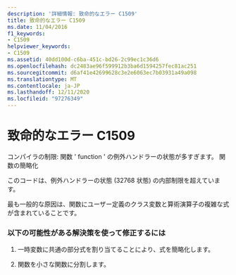 ```yaml
---
description: '詳細情報: 致命的なエラー C1509'
title: 致命的なエラー C1509
ms.date: 11/04/2016
f1_keywords:
- C1509
helpviewer_keywords:
- C1509
ms.assetid: 40dd100d-c6ba-451c-bd26-2c99ec1c36d6
ms.openlocfilehash: dc2483ae96f599912b3ba6d1594257fec81ac251
ms.sourcegitcommit: d6af41e42699628c3e2e6063ec7b03931a49a098
ms.translationtype: MT
ms.contentlocale: ja-JP
ms.lasthandoff: 12/11/2020
ms.locfileid: "97276349"
---
```

# <a name="fatal-error-c1509"></a>致命的なエラー C1509

コンパイラの制限: 関数 ' function ' の例外ハンドラーの状態が多すぎます。 関数の簡略化

このコードは、例外ハンドラーの状態 (32768 状態) の内部制限を超えています。

最も一般的な原因は、関数にユーザー定義のクラス変数と算術演算子の複雑な式が含まれていることです。

### <a name="to-fix-by-using-the-following-possible-solutions"></a>以下の可能性がある解決策を使って修正するには

1. 一時変数に共通の部分式を割り当てることにより、式を簡略化します。

1. 関数を小さな関数に分割します。
